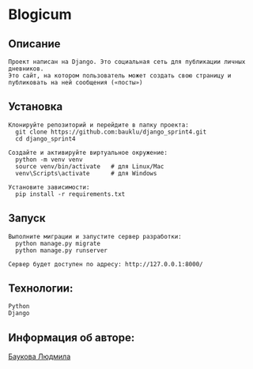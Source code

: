 # Blogicum

## Описание
    Проект написан на Django. Это социальная сеть для публикации личных дневников.
    Это сайт, на котором пользователь может создать свою страницу и публиковать на ней сообщения («посты»)

## Установка
    Клонируйте репозиторий и перейдите в папку проекта:
      git clone https://github.com:bauklu/django_sprint4.git
      cd django_sprint4

    Создайте и активируйте виртуальное окружение:
      python -m venv venv
      source venv/bin/activate   # для Linux/Mac
      venv\Scripts\activate      # для Windows

    Установите зависимости:
      pip install -r requirements.txt

## Запуск
    Выполните миграции и запустите сервер разработки:
      python manage.py migrate
      python manage.py runserver

    Сервер будет доступен по адресу: http://127.0.0.1:8000/

## Технологии:
    Python
    Django

## Информация об авторе:

[Баукова Людмила](https://github.com/bauklu)

